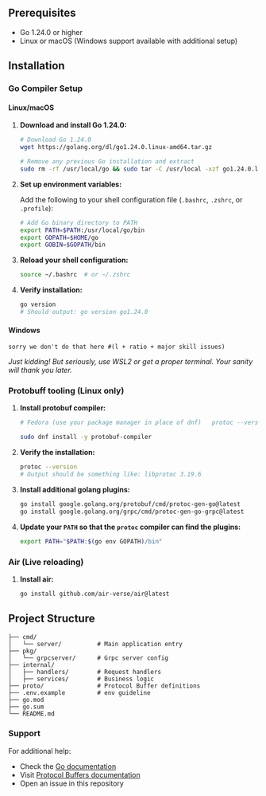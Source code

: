 ## Prerequisites

- Go 1.24.0 or higher
- Linux or macOS (Windows support available with additional setup)

## Installation

### Go Compiler Setup

#### Linux/macOS

1. **Download and install Go 1.24.0:**
   ```bash
   # Download Go 1.24.0
   wget https://golang.org/dl/go1.24.0.linux-amd64.tar.gz 
   
   # Remove any previous Go installation and extract
   sudo rm -rf /usr/local/go && sudo tar -C /usr/local -xzf go1.24.0.linux-amd64.tar.gz
   ```

2. **Set up environment variables:**
   
   Add the following to your shell configuration file (`.bashrc`, `.zshrc`, or `.profile`):
   ```bash
   # Add Go binary directory to PATH
   export PATH=$PATH:/usr/local/go/bin
   export GOPATH=$HOME/go
   export GOBIN=$GOPATH/bin
   ```

3. **Reload your shell configuration:**
   ```bash
   source ~/.bashrc  # or ~/.zshrc
   ```

4. **Verify installation:**
   ```bash
   go version
   # Should output: go version go1.24.0
   ```

#### Windows

```
sorry we don't do that here #(l + ratio + major skill issues)
```
*Just kidding! But seriously, use WSL2 or get a proper terminal. Your sanity will thank you later.*

### Protobuff tooling (Linux only)
1. **Install protobuf compiler:**
   ```bash
   # Fedora (use your package manager in place of dnf)   protoc --version

   sudo dnf install -y protobuf-compiler
   ```
2. **Verify the installation:**
   ```bash
   protoc --version
   # Output should be something like: libprotoc 3.19.6
   ```
3. **Install additional golang plugins:**
   ```bash
   go install google.golang.org/protobuf/cmd/protoc-gen-go@latest
   go install google.golang.org/grpc/cmd/protoc-gen-go-grpc@latest
   ```
4. **Update your `PATH` so that the `protoc` compiler can find the plugins:**
   ```bash
   export PATH="$PATH:$(go env GOPATH)/bin"
   ```
### Air (Live reloading)
1. **Install air:**
   ```bash
   go install github.com/air-verse/air@latest
   ```

<!-- ## Project Setup -->

## Project Structure

```
├── cmd/
│   └── server/          # Main application entry 
├── pkg/
│   └── grpcserver/      # Grpc server config  
├── internal/
│   ├── handlers/        # Request handlers
│   ├── services/        # Business logic
├── proto/               # Protocol Buffer definitions
├── .env.example         # env guideline
├── go.mod
├── go.sum
└── README.md
```

### Support

For additional help:
- Check the [Go documentation](https://golang.org/doc/)
- Visit [Protocol Buffers documentation](https://developers.google.com/protocol-buffers)
- Open an issue in this repository